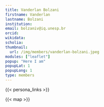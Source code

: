 ```yaml
---
title: Vanderlan Bolzani
firstname: Vanderlan
lastname: Bolzani
institution: 
email: bolzaniv@iq.unesp.br
orcid: 
wikidata: 
scholia: 
thumbnail:
  url: /img/members/vanderlan-bolzani.jpeg
modules: ["leaflet"]
popup: "Here I am"
popupLat: 1
popupLong: 1
type: members
---
```


{{< persona_links >}}

{{< map >}}

